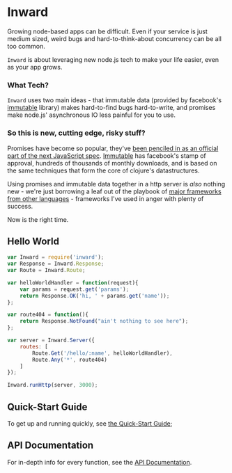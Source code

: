 # Inward

Growing node-based apps can be difficult.  Even if your service is just medium sized, weird bugs and hard-to-think-about concurrency can be all too common. 

`Inward` is about leveraging new node.js tech to make your life easier, even as your app grows.

### What Tech?

`Inward` uses two main ideas - that immutable data (provided by facebook's [immutable](https://github.com/facebook/immutable-js) library) makes hard-to-find bugs hard-to-write, and promises make node.js' asynchronous IO less painful for you to use.
 
### So this is new, cutting edge, risky stuff?

Promises have become so popular, they've [been penciled in as an official part of the next JavaScript spec](https://developer.mozilla.org/en/docs/Web/JavaScript/Reference/Global_Objects/Promise).  [Immutable](https://www.npmjs.com/package/immutable) has facebook's stamp of approval, hundreds of thousands of monthly downloads, and is based on the same techniques that form the core of clojure's datastructures.  

Using promises and immutable data together in a http server is *also* nothing new - we're just borrowing a leaf out of the playbook of [major frameworks from other languages](https://www.playframework.com/) - frameworks I've used in anger with plenty of success.

Now is the right time.


## Hello World

```javascript
var Inward = require('inward');
var Response = Inward.Response;
var Route = Inward.Route;

var helloWorldHandler = function(request){
    var params = request.get('params');
    return Response.OK('hi, ' + params.get('name'));
};

var route404 = function(){
    return Response.NotFound("ain't nothing to see here");
};

var server = Inward.Server({
    routes: [
        Route.Get('/hello/:name', helloWorldHandler),
        Route.Any('*', route404)
    ]
});

Inward.runHttp(server, 3000);
```

## Quick-Start Guide

To get up and running quickly, see [the Quick-Start Guide](https://github.com/hughfdjackson/inward/wiki/QuickStart-Guide);

## API Documentation

For in-depth info for every function, see the [API Documentation](https://github.com/hughfdjackson/inward/wiki/API-Documentation).
